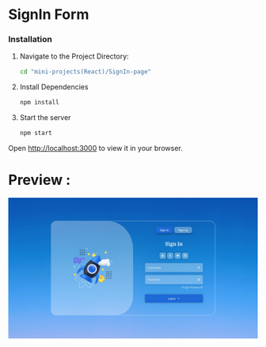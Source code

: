 # SignIn Form



### Installation

1. Navigate to the Project Directory:

    ```bash
    cd "mini-projects(React)/SignIn-page"

2. Install Dependencies

    ```bash
    npm install

3. Start the server

    ```bash
    npm start

Open [http://localhost:3000](http://localhost:3000) to view it in your browser.



# Preview :

![Signup Form UI](preview/form.jpg)

